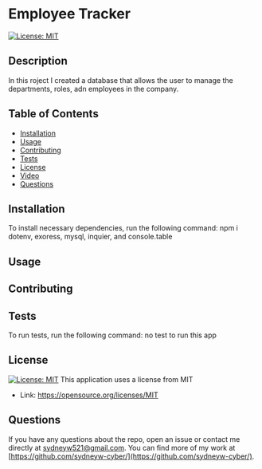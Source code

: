 # Employee Tracker
  [![License: MIT](https://img.shields.io/badge/License-MIT-yellow.svg)](https://opensource.org/licenses/MIT)
  ## Description
  In this roject I created a database that allows the user to manage the departments, roles, adn employees in the company.

  ## Table of Contents
  * [Installation](#-installation)
  * [Usage](#-usage)
  * [Contributing](#-contributing)
  * [Tests](#-tests)
  * [License](#-license)
  * [Video](#-video)
  * [Questions](#-questions)
  ## Installation
  To install necessary dependencies, run the following command:
  npm i dotenv, exoress, mysql, inquier, and console.table
  ## Usage
  
  ## Contributing 
  
  ## Tests
  To run tests, run the following command:
  no test to run this app
  ## License 
  [![License: MIT](https://img.shields.io/badge/License-MIT-yellow.svg)](https://opensource.org/licenses/MIT)
  This application uses a license from MIT 
  
 * Link: https://opensource.org/licenses/MIT
  ## Questions 
  If you have any questions about the repo, open an issue or contact me directly at sydneyw521@gmail.com. You can find more of my work at [https://github.com/sydneyw-cyber/](https://github.com/sydneyw-cyber/).
  
